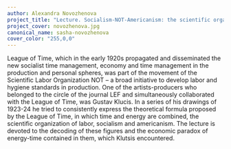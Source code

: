 ```yaml
---
author: Alexandra Novozhenova
project_title: "Lecture. Socialism-NOT-Americanism: the scientific organization of work and the work of Gustav Klutsis for the magazine “Vremya”"
project_cover: novozhenova.jpg
canonical_name: sasha-novozhenova
cover_color: "255,0,0"
---
```


League of Time, which in the early 1920s propagated and disseminated the new socialist time management, economy and time management in the production and personal spheres, was part of the movement of the Scientific Labor Organization NOT – a broad initiative to develop labor and hygiene standards in production.
One of the artists-producers who belonged to the circle of the journal LEF and simultaneously collaborated with the League of Time, was Gustav Klucis. In a series of his drawings of 1923-24 he tried to consistently express the theoretical formula proposed by the League of Time, in which time and energy are combined, the scientific organization of labor, socialism and americanism. The lecture is devoted to the decoding of these figures and the economic paradox of energy-time contained in them, which Klutsis encountered.